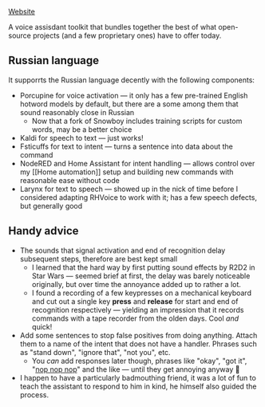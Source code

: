 ---
---

[Website](https://rhasspy.readthedocs.io/en/latest/)

A voice assisdant toolkit that bundles together the best of what open-source projects (and a few proprietary ones) have to offer today.

## Russian language

It supporrts the Russian language decently with the following components:

* Porcupine for voice activation — it only has a few pre-trained English hotword models by default, but there are a some among them that sound reasonably close in Russian
    * Now that a fork of Snowboy includes training scripts for custom words, may be a better choice
* Kaldi for speech to text — just works!
* Fsticuffs for text to intent — turns a sentence into data about the command
* NodeRED and Home Assistant for intent handling — allows control over my [[Home automation]] setup and building new commands with reasonable ease without code
* Larynx for text to speech — showed up in the nick of time before I considered adapting RHVoice to work with it; has a few speech defects, but generally good

## Handy advice

* The sounds that signal activation and end of recognition delay subsequent steps, therefore are best kept small
    * I learned that the hard way by first putting sound effects by R2D2 in Star Wars — seemed brief at first, the delay was barely noticeable originally, but over time the annoyance added up to rather a lot.
    * I found a recording of a few keypresses on a mechanical keyboard and cut out a single key **press** and **release** for start and end of recognition respectively — yielding an impression that it records commands with a tape recorder from the olden days. Cool *and* quick!
* Add some sentences to stop false positives from doing anything. Attach them to a name of the intent that does not have a handler. Phrases such as "stand down", "ignore that", "not you", etc.
    * You *can* add responses later though, phrases like "okay", "got it", "[nop nop nop](https://en.wikipedia.org/wiki/NOP_(code))" and the like — until they get annoying anyway 🙂
* I happen to have a particularly badmouthing friend, it was a lot of fun to teach the assistant to respond to him in kind, he himself also guided the process.
